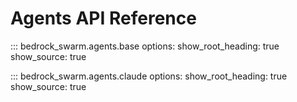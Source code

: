 # Agents API Reference

::: bedrock_swarm.agents.base
    options:
      show_root_heading: true
      show_source: true

::: bedrock_swarm.agents.claude
    options:
      show_root_heading: true
      show_source: true 